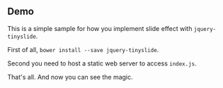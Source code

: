 ## Demo

This is a simple sample for how you implement slide effect with `jquery-tinyslide`.

First of all, `bower install --save jquery-tinyslide`.

Second you need to host a static web server to access `index.js`.

That's all. And now you can see the magic.
